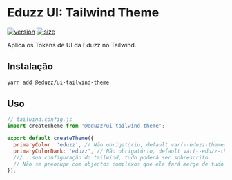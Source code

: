 # Eduzz UI: Tailwind Theme

[![version](https://img.shields.io/npm/v/@eduzz/ui-tailwind-theme)](https://www.npmjs.com/package/@eduzz/ui-tailwind-theme)
[![size](https://img.shields.io/bundlephobia/min/@eduzz/ui-tailwind-theme)](https://www.npmjs.com/package/@eduzz/ui-tailwind-theme)

Aplica os Tokens de UI da Eduzz no Tailwind.

## Instalação

```bash
yarn add @eduzz/ui-tailwind-theme
```

## Uso

```js
// tailwind.config.js
import createTheme from '@eduzz/ui-tailwind-theme';

export default createTheme({
  primaryColor: 'eduzz', // Não obrigatório, default var(--eduzz-theme-primary, ${tokens.brands.eduzz.primary.pure})
  primaryColorDark: 'eduzz', // Não obrigatório, default var(--eduzz-theme-primary, ${tokens.brands.eduzz.primary.pure})
  ///...sua configuração do tailwind, tudo poderá ser sobrescrito.
  // Não se preocupe com objectos complexos que ele fará merge de tudo
});
```